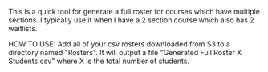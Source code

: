 This is a quick tool for generate a full roster for courses which have multiple sections. I typically use it when I have a 2 section course which also has 2 waitlists. 

HOW TO USE:
Add all of your csv rosters downloaded from S3 to a directory named "Rosters". It will output a file "Generated Full Roster X Students.csv" where X is the total number of students.